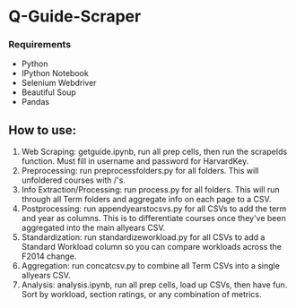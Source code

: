 # Q-Guide-Scraper

### Requirements
- Python
- IPython Notebook
- Selenium Webdriver
- Beautiful Soup
- Pandas

## How to use:
1. Web Scraping: getguide.ipynb, run all prep cells, then run the scrapeIds function. Must fill in username and password for HarvardKey.
2. Preprocessing: run preprocessfolders.py for all folders. This will unfoldered courses with /'s.
3. Info Extraction/Processing: run process.py for all folders. This will run through all Term folders and aggregate info on each page to a CSV.
4. Postprocessing: run appendyearstocsvs.py for all CSVs to add the term and year as columns. This is to differentiate courses once they've been aggregated into the main allyears CSV.
5. Standardization: run standardizeworkload.py for all CSVs to add a Standard Workload column so you can compare workloads across the F2014 change.
6. Aggregation: run concatcsv.py to combine all Term CSVs into a single allyears CSV.
7. Analysis: analysis.ipynb, run all prep cells, load up CSVs, then have fun. Sort by workload, section ratings, or any combination of metrics. 
